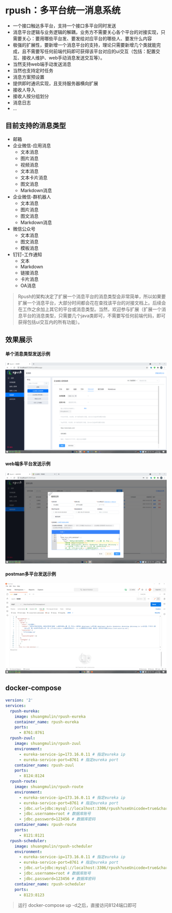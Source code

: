 # rpush：多平台统一消息系统
* 一个接口触达多平台，支持一个接口多平台同时发送
* 消息平台逻辑与业务逻辑的解耦，业务方不需要关心各个平台的对接实现，只需要关心：要用哪些平台发、要发给对应平台的哪些人、要发什么内容
* 极强的扩展性，要新增一个消息平台的支持，理论只需要新增几个类就能完成，且不需要写任何前端代码即可获得该平台对应的ui交互（包括：配置交互、接收人维护、web手动消息发送交互等）。
* 当然支持web端手动发送消息
* 当然也支持定时任务
* 消息方案预设置
* 提供即时通讯实现，且支持服务器横向扩展
* 接收人导入
* 接收人按分组划分
* 消息日志 
* ...

## 目前支持的消息类型
* 邮箱
* 企业微信-应用消息
  * 文本消息
  * 图片消息
  * 视频消息
  * 文本消息
  * 文本卡片消息
  * 图文消息
  * Markdown消息
* 企业微信-群机器人
  * 文本消息
  * 图片消息
  * 图文消息
  * Markdown消息
* 微信公众号
  * 文本消息
  * 图文消息
  * 模板消息
* 钉钉-工作通知
  * 文本
  * Markdown
  * 链接消息
  * 卡片消息
  * OA消息

> Rpush的架构决定了扩展一个消息平台的消息类型会非常简单，所以如果要扩展一个消息平台，大部分时间都会花在查找该平台的对接文档上。后续会在工作之余加上其它的平台或消息类型。当然，欢迎参与扩展（扩展一个消息平台的消息类型，只需要几个java类即可，不需要写任何前端代码，即可获得包括ui交互内的所有功能）。

## 效果展示
#### 单个消息类型发送示例
<img alt="treeexcel" src="https://github.com/shuangmulin/static/blob/master/rpush/%E5%8D%95%E4%B8%AA%E6%B6%88%E6%81%AF%E7%B1%BB%E5%9E%8B%E5%8F%91%E9%80%81.gif?raw=true">

#### web端多平台发送示例
<img alt="treeexcel" src="https://github.com/shuangmulin/static/blob/master/rpush/web%E7%AB%AF%E5%A4%9A%E5%B9%B3%E5%8F%B0%E5%8F%91%E9%80%81.gif?raw=true">

#### postman多平台发送示例
<img alt="treeexcel" src="https://github.com/shuangmulin/static/blob/master/rpush/postman%E5%A4%9A%E5%B9%B3%E5%8F%B0%E5%8F%91%E9%80%81.gif?raw=true">

## docker-compose
```yml
version: '2'
services:
  rpush-eureka:
    image: shuangmulin/rpush-eureka
    container_name: rpush-eureka
    ports:
      - 8761:8761
  rpush-zuul:
    image: shuangmulin/rpush-zuul
    environment:
      - eureka-service-ip=173.16.0.11 # 指定eureka ip
      - eureka-service-port=8761 # 指定eureka port
    container_name: rpush-zuul
    ports:
      - 8124:8124
  rpush-route:
    image: shuangmulin/rpush-route
    environment:
      - eureka-service-ip=173.16.0.11 # 指定eureka ip
      - eureka-service-port=8761 # 指定eureka port
      - jdbc.url=jdbc:mysql://localhost:3306/rpush?useUnicode=true&characterEncoding=utf-8&useSSL=false&serverTimezone=GMT%2B8 # 数据库连接url
      - jdbc.username=root # 数据库账号
      - jdbc.password=123456 # 数据库密码
    container_name: rpush-route
    ports:
      - 8121:8121
  rpush-scheduler:
    image: shuangmulin/rpush-scheduler
    environment:
      - eureka-service-ip=173.16.0.11 # 指定eureka ip
      - eureka-service-port=8761 # 指定eureka port
      - jdbc.url=jdbc:mysql://localhost:3306/rpush?useUnicode=true&characterEncoding=utf-8&useSSL=false&serverTimezone=GMT%2B8 # 数据库连接url
      - jdbc.username=root # 数据库账号
      - jdbc.password=123456 # 数据库密码
    container_name: rpush-scheduler
    ports:
      - 8123:8123
```
> 运行 docker-compose up -d之后，直接访问8124端口即可
